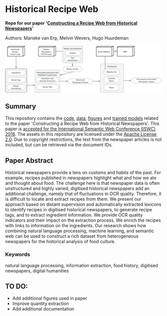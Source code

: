 # Historical Recipe Web
__Repo for our paper '[Constructing a Recipe Web from Historical Newspapers](https://github.com/DHLab-nl/historical-recipe-web/blob/master/constructing-recipe-web-2.pdf)'__

Authors: Marieke van Erp, Melvin Wevers, Hugo Huurdeman
<br><br>
<img src="figures/workflow.png">

## Summary
This repository contains the [code](https://github.com/DHLab-nl/historical-recipe-web/tree/master/code), [data](https://github.com/DHLab-nl/historical-recipe-web/tree/master/data), [figures](https://github.com/DHLab-nl/historical-recipe-web/tree/master/figures) and [trained models](https://github.com/DHLab-nl/historical-recipe-web/tree/master/models) related to the paper 'Constructing a Recipe Web from Historical Newspapers'. This paper is [accepted for the International Semantic Web Conference (ISWC) 2018](http://iswc2018.semanticweb.org/accepted-papers/). The assets in this repository are licensed under the [Apache License 2.0](https://github.com/DHLab-nl/historical-recipe-web/blob/master/LICENCE.md). Due to copyright restrictions, the text from the newspaper articles is not included, but can be retrieved via the document IDs.

## Paper Abstract 
Historical newspapers provide a lens on customs and habits of the past. For example, recipes published in newspapers highlight what and how we ate and thought about food. The challenge here is that newspaper data is often unstructured and highly varied, digitised historical newspapers add an additional challenge, namely that of fluctuations in OCR quality. Therefore, it is difficult to locate and extract recipes from them. We present our approach based on distant supervision and automatically extracted lexicons to identify recipes in digitised historical newspapers, to generate recipe tags, and to extract ingredient information. We provide OCR quality indicators and their impact on the extraction process. We enrich the recipes with links to information on the ingredients. Our research shows how combining natural language processing, machine learning, and semantic web can be used to construct a rich dataset from heterogeneous newspapers for the historical analysis of food culture.

### Keywords
natural language processing, information extraction, food history, digitised newspapers, digital humanities

## TO DO:
* Add additional figures used in paper
* Improve quantity extraction
* Add additional documentation
